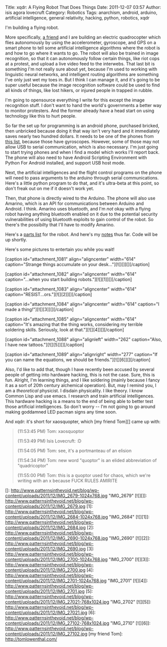 Title: xqdr: A Flying Robot That Does Things
Date: 2011-12-07 03:57
Author: isis agora lovecruft
Category: Robotics
Tags: anarchism, android, arduino, artificial intelligence, general relativity, hacking, python, robotics, xqdr

I'm building a flying robot.

More specifically, [a friend][] and I are building an electric quadrocopter
which flies autonomously by using the accelerometer, gyroscope, and GPS on a
smart phone to tell some artificial intelligence algorithms where the robot is
and how to go where it wants to go. The robot will also be trained in image
recognition, so that it can autonomously follow certain things, like riot cops
at a protest, and upload a live video feed to the interwebs. That last bit is
something I'm not really sure about yet, because I'm used to working with
linguistic neural networks, and intelligent routing algorithms are something
I've only just wet my toes in. But I think I can manage it, and it's going to
be super useful because the image recognition software could be used to find
all kinds of things, like lost hikers, or injured people in trapped in rubble.

I'm going to opensource everything I write for this except the image
recognition stuff. I don't want to hand the world's governments a better way
to monitor protesters. And the former already have a head start on using
technology like this to hurt people.

So far the set up for programming is an android phone, purchased bricked, then
unbricked because doing it that way isn't very hard and it immediately saves
nearly two hundred dollars. It needs to be one of the phones from [this
list][], because those have gyroscopes. However, some of those may not allow
USB to serial communication, which is also necessary. I'm just going to start
trying phones and when I find a model which works I'll report back. The phone
will also need to have Android Scripting Environment with Python For Android
installed, and support USB host mode.

Next, the artificial intelligences and the flight control programs on the
phone will need to pass arguments to the arduino through serial
communications. Here's a little python program to do that, and it's ultra-beta
at this point, so don't freak out on me if it doesn't work yet.

Then, that phone is directly wired to the Arduino. The phone will also use
Amarino, which is an API for communications between Arduino and Android. I
think. Amarino uses bluetooth, and I'm *not* okay with a flying robot having
anything bluetooth enabled on it due to the potential security vulnerabilities
of using bluetooth exploits to gain control of the robot. So there's the
possibilty that I'll have to modify Amarino.

Here's a [parts list][] for the robot. And here's my [notes][] thus far.  Code
will be up shortly.

Here's some pictures to entertain you while you wait!

[caption id="attachment\_1081" align="aligncenter" width="614"
caption="Strange things accumulate on your desk..."][![][]][][/caption]

[caption id="attachment\_1082" align="aligncenter" width="614"
caption="...when you start building robots."][![][1]][][/caption]

[caption id="attachment\_1083" align="aligncenter" width="614"
caption="RESIST...ors."][![][2]][][/caption]

[caption id="attachment\_1084" align="aligncenter" width="614"
caption="I made a thing!"][![][3]][][/caption]

[caption id="attachment\_1085" align="aligncenter" width="614"
caption="It's amazing that the thing works, considering my terrible
soldering skills. Seriously, look at that."][![][4]][][/caption]

[caption id="attachment\_1088" align="alignleft" width="262"
caption="Also, I have new tattoos."][![][5]][][/caption]

[caption id="attachment\_1089" align="alignright" width="277"
caption="If you can name the equations, we should be
friends."][![][6]][][/caption] 

Also, I'd like to add that, though I have recently been accused by several
people of getting into hardware hacking, this is not the case.  Sure, this is
fun. Alright, I'm learning things, and I like soldering (mainly because I
fancy it as a sort of 20th century alchemical operation). But, may I remind
you, I am a *theoretical* physicist. I disdain physicality. I like theory. I
know Common Lisp and use emacs. I research and train artificial
intelligences. This hardware hacking is a means to the end of being able to
better test those artificial intelligences. So don't worry -- I'm not going to
go around making goddamned LED pacman signs any time soon.

And xqdr: it's short for xaosquopter, which [my friend Tom][] came up with:

> (11:53:45 PM) Tom: xaosquoptor
>
> (11:53:49 PM) Isis Lovecruft: :D
>
> (11:54:05 PM) Tom: see, it's a portmanteau of an elision
>
> (11:54:34 PM) Tom: new word "quoptor" is an elided abbreviation of
> "quadricoptor"
>
> (11:55:00 PM) Tom: this is a quoptor used for chaos, which we're
> writing with an x because FUCK RULES AMIRITE

  [a friend]: http://www.polyto.pe/
  [this list]: http://androidforums.com/android-lounge/308045-androids-gyros.html
  [parts list]: http://www.patternsinthevoid.net/blog/wp-content/uploads/2011/12/partslist.txt
  [notes]: http://www.patternsinthevoid.net/blog/wp-content/uploads/2011/12/notes.txt
  []: http://www.patternsinthevoid.net/blog/wp-content/uploads/2011/12/IMG_2679-1024x768.jpg
    "IMG_2679"
  [![][]]: http://www.patternsinthevoid.net/blog/wp-content/uploads/2011/12/IMG_2679.jpg
  [1]: http://www.patternsinthevoid.net/blog/wp-content/uploads/2011/12/IMG_2684-1024x768.jpg
    "IMG_2684"
  [![][1]]: http://www.patternsinthevoid.net/blog/wp-content/uploads/2011/12/IMG_2684.jpg
  [2]: http://www.patternsinthevoid.net/blog/wp-content/uploads/2011/12/IMG_2690-1024x768.jpg
    "IMG_2690"
  [![][2]]: http://www.patternsinthevoid.net/blog/wp-content/uploads/2011/12/IMG_2690.jpg
  [3]: http://www.patternsinthevoid.net/blog/wp-content/uploads/2011/12/IMG_2700-1024x768.jpg
    "IMG_2700"
  [![][3]]: http://www.patternsinthevoid.net/blog/wp-content/uploads/2011/12/IMG_2700.jpg
  [4]: http://www.patternsinthevoid.net/blog/wp-content/uploads/2011/12/IMG_2701-1024x768.jpg
    "IMG_2701"
  [![][4]]: http://www.patternsinthevoid.net/blog/wp-content/uploads/2011/12/IMG_2701.jpg
  [5]: http://www.patternsinthevoid.net/blog/wp-content/uploads/2011/12/IMG_27021-768x1024.jpg
    "IMG_2702"
  [![][5]]: http://www.patternsinthevoid.net/blog/wp-content/uploads/2011/12/IMG_27021.jpg
  [6]: http://www.patternsinthevoid.net/blog/wp-content/uploads/2011/12/IMG_27102-768x1024.jpg
    "IMG_2710"
  [![][6]]: http://www.patternsinthevoid.net/blog/wp-content/uploads/2011/12/IMG_27102.jpg
  [my friend Tom]: http://tomlowenthal.com/
